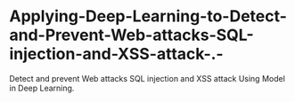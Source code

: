 # Applying-Deep-Learning-to-Detect-and-Prevent-Web-attacks-SQL-injection-and-XSS-attack-.-
Detect and prevent Web attacks SQL injection and XSS attack Using Model in Deep Learning.
